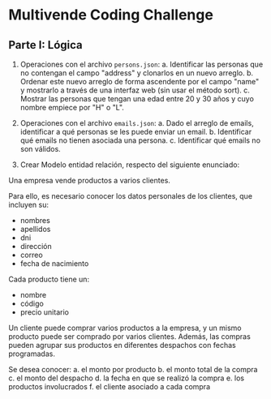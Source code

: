 # Multivende Coding Challenge

## Parte I: Lógica

1. Operaciones con el archivo `persons.json`:
    a. Identificar las personas que no contengan el campo "address" y clonarlos en un nuevo arreglo.
    b. Ordenar este nuevo arreglo de forma ascendente por el campo "name" y mostrarlo a través de una interfaz web (sin usar el método sort).
    c. Mostrar las personas que tengan una edad entre 20 y 30 años y cuyo nombre empiece por "H" o "L".

2. Operaciones con el archivo `emails.json`:
    a. Dado el arreglo de emails, identificar a qué personas se les puede enviar un email.
    b. Identificar qué emails no tienen asociada una persona.
    c. Identificar qué emails no son válidos.

3. Crear Modelo entidad relación, respecto del siguiente enunciado:

Una empresa vende productos a varios clientes.

Para ello, es necesario conocer los datos personales de los clientes, que incluyen su:
- nombres
- apellidos
- dni
- dirección
- correo
- fecha de nacimiento

Cada producto tiene un:
- nombre
- código
- precio unitario

Un cliente puede comprar varios productos a la empresa, y un mismo producto puede ser comprado por varios clientes. Además, las compras pueden agrupar sus productos en diferentes despachos con fechas programadas.

Se desea conocer:
a. el monto por producto
b. el monto total de la compra
c. el monto del despacho
d. la fecha en que se realizó la compra
e. los productos involucrados
f. el cliente asociado a cada compra
